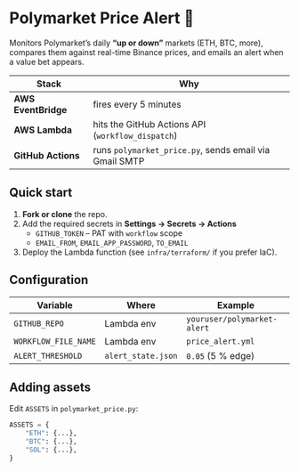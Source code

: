 # Polymarket Price Alert 🚀

Monitors Polymarket’s daily **“up or down”** markets (ETH, BTC, more), compares
them against real-time Binance prices, and emails an alert when a value bet
appears.

| Stack | Why |
|-------|-----|
| **AWS EventBridge** | fires every 5 minutes |
| **AWS Lambda** | hits the GitHub Actions API (`workflow_dispatch`) |
| **GitHub Actions** | runs `polymarket_price.py`, sends email via Gmail SMTP |

## Quick start

1. **Fork or clone** the repo.  
2. Add the required secrets in **Settings → Secrets → Actions**  
   * `GITHUB_TOKEN` – PAT with `workflow` scope  
   * `EMAIL_FROM`, `EMAIL_APP_PASSWORD`, `TO_EMAIL`  
3. Deploy the Lambda function (see `infra/terraform/` if you prefer IaC).

## Configuration

| Variable | Where | Example |
|----------|-------|---------|
| `GITHUB_REPO` | Lambda env | `youruser/polymarket-alert` |
| `WORKFLOW_FILE_NAME` | Lambda env | `price_alert.yml` |
| `ALERT_THRESHOLD` | `alert_state.json` | `0.05` (5 % edge) |

## Adding assets

Edit `ASSETS` in `polymarket_price.py`:

```python
ASSETS = {
    "ETH": {...},
    "BTC": {...},
    "SOL": {...},
}
